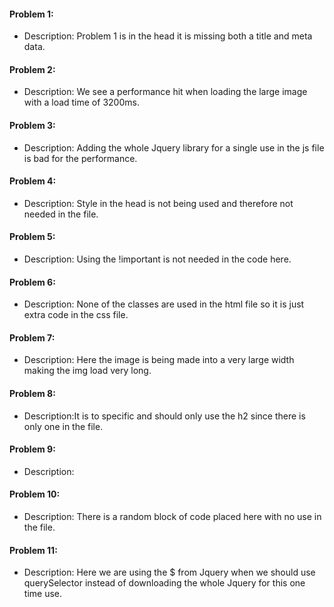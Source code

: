 #### Problem 1:

- Description: Problem 1 is in the head it is missing both a title and meta data. 

#### Problem 2:

- Description: We see a performance hit when loading the large image with a load time of 3200ms.

#### Problem 3: 

- Description: Adding the whole Jquery library for a single use in the js file is bad for the performance.

#### Problem 4: 

- Description: Style in the head is not being used and therefore not needed in the file.

#### Problem 5: 

- Description: Using the !important is not needed in the code here.

#### Problem 6: 

- Description: None of the classes are used in the html file so it is just extra code in the css file.

#### Problem 7: 

- Description: Here the image is being made into a very large width making the img load very long.

#### Problem 8: 

- Description:It is to specific and should only use the h2 since there is only one in the file.

#### Problem 9: 

- Description:

#### Problem 10: 

- Description: There is a random block of code placed here with no use in the file.

#### Problem 11: 

- Description: Here we are using the $ from Jquery when we should use querySelector instead of downloading the whole Jquery for this one time use.